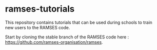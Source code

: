 # ramses-tutorials

This repository contains tutorials that can be used during schools to train new users to the RAMSES code. 

Start by cloning the stable branch of the RAMSES code here : https://github.com/ramses-organisation/ramses. 

